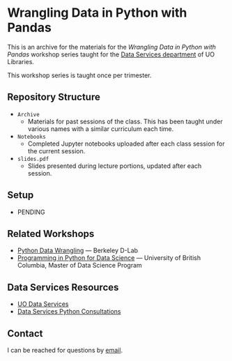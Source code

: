 # Wrangling Data in Python with Pandas
This is an archive for the materials for the *Wrangling Data in Python with Pandas* workshop series taught for the [Data Services department](https://uoregon.libcal.com/calendar/dataservices/?cid=11979&t=d&d=0000-00-00&cal=11979&inc=0) of UO Libraries. 

This workshop series is taught once per trimester.

## Repository Structure
* `Archive`
    - Materials for past sessions of the class. This has been taught under various names with a similar curriculum each time.
* `Notebooks`
    - Completed Jupyter notebooks uploaded after each class session for the current session.
* `slides.pdf`
    - Slides presented during lecture portions, updated after each session.

## Setup
* PENDING

## Related Workshops
* [Python Data Wrangling](https://github.com/dlab-berkeley/Python-Data-Wrangling) — Berkeley D-Lab
* [Programming in Python for Data Science](https://prog-learn.mds.ubc.ca/eng) — University of British Columbia, Master of Data Science Program

## Data Services Resources
* [UO Data Services](https://library.uoregon.edu/data-services)
* [Data Services Python Consultations](https://uoregon.libcal.com/appointments/data_services)

## Contact
I can be reached for questions by [email](https://library.uoregon.edu/directory/winter).